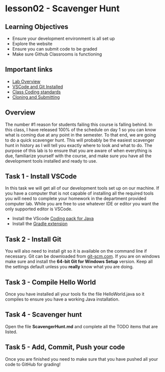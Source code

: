 # lesson02 - Scavenger Hunt


## Learning Objectives

- Ensure your development environment is all set up
- Explore the website
- Ensure you can submit code to be graded
- Make sure Github Classrooms is functioning

## Important links

- [Lab Overview](https://youtu.be/VYJpk1fVFcU)
- [VSCode and Git Installed](https://www.youtube.com/watch?v=lix7G-S8ox8)
- [Class Coding standards](https://shanep-cs2.github.io/docs/coding-standards.html)
- [Cloning and Submitting](https://shanep-cs2.github.io/docs/github.html)

## Overview

The number #1 reason for students failing this course is falling behind. In this class, I have
released 100% of the schedule on day 1 so you can know what is coming due at any point in the
semester.  To that end, we are going to do a quick scavenger hunt. This will probably be the easiest
scavenger hunt in history as I will tell you exactly where to look and what to do. The purpose of
this lab is to ensure that you are aware of when everything is due, familiarize yourself with the
course, and make sure you have all the development tools installed and ready to use.

## Task 1 - Install VSCode

In this task we will get all of our development tools set up on our machine. If you have a computer
that is not capable of installing all the required tools you will need to complete your homework in
the department provided computer lab. While you are free to use whatever IDE or editor you want the
only supported editor is VSCode.

- Install the VScode [Coding pack for Java](https://code.visualstudio.com/learn/educators/installers)
- Install the [Gradle extension](https://marketplace.visualstudio.com/items?itemName=vscjava.vscode-gradle)

## Task 2 - Install Git

You will also need to install git so it is available on the command line if necessary. Git can be
downloaded from [git-scm.com](http://git-scm.com/). If you are on windows make sure and install the
**64-bit Git for Windows Setup** version. Keep all the settings default unless you **really** know
what you are doing.

## Task 3 - Compile Hello World

Once you have installed all your tools fix the file HelloWorld.java so it compiles to ensure
you have a working Java installation.

## Task 4 - Scavenger hunt

Open the file **ScavengerHunt.md** and complete all the TODO items that are listed. 

## Task 5 - Add, Commit, Push your code

Once you are finished you need to make sure that you have pushed all your code to GitHub for grading!
